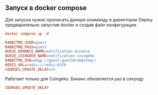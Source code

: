 ## Запуск в docker compose
Для запуска нужно прописать данную комманду в директории Deploy предварительно запустив docker и создав файл конфигурации
```ini
docker compose up -d
```

```ini
RABBITMQ_USER=guest
RABBITMQ_PASS=guest
QUEUE_BINANCE_NAME=notification binance
QUEUE_COINGEKO_NAME=notification coingeko
RABBITMQ_DSN=amqp://guest:guest@rabbitmq//
REDIS_URL=redis://redis:6379
COURSES_UPDATE_DELAY=10
```

Работает только для Coingeko. Бинанс обновляется раз в секунду
```ini
COURSES_UPDATE_DELAY
```